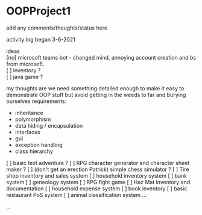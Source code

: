 # OOPProject1

add any comments/thoughts/status here  

activity log began 3-6-2021

ideas  
[no] microsoft teams bot - changed mind, annoying account creation and bs from microsoft.  
[ ] inventory ?  
[ ] java game ?

my thoughts are we need something detailed enough to make it easy to demonstrate OOP stuff but avoid 
getting in the weeds to far and burying ourselves
  requirements:
  - inheritance
  - polymorphism
  - data hiding / encapsulation
  - interfaces
  - gui
  - exception handling
  - class hierarchy


[ ] basic text adventure ?
[ ] RPG character generator and character sheet maker ?
[ ] (don't get an erection Patrick) simple chess simulator ?
[ ] Tire shop inventory and sales system
[ ] household inventory system
[ ] bank system
[ ] geneology system
[ ] RPG fight game
[ ] Haz Mat inventory and documentation
[ ] household expense system
[ ] book inventory
[ ] basic restaurant PoS system
[ ] animal classification system
...


...
